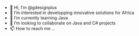 - 👋 Hi, I’m @gdesignplus
- 👀 I’m interested in developping innovative solutions for Africa
- 🌱 I’m currently learning Java
- 💞️ I’m looking to collaborate on Java and C# projects
- 📫 How to reach me ...

<!---
gdesignplus/gdesignplus is a ✨ special ✨ repository because its `README.md` (this file) appears on your GitHub profile.
You can click the Preview link to take a look at your changes.
--->

